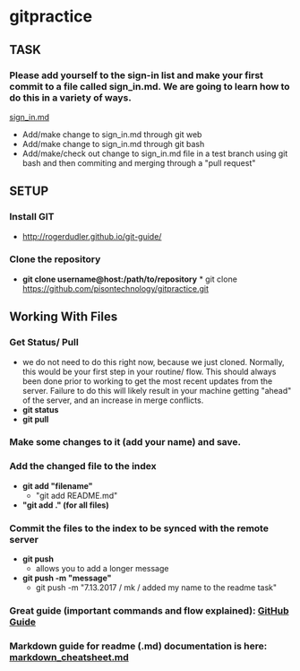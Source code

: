 # gitpractice

## TASK
### Please add yourself to the sign-in list and make your first commit to a file called sign_in.md. We are going to learn how to do this in a variety of ways.
[sign_in.md](https://github.com/pisontechnology/gitpractice/blob/master/sign_in.md)

* Add/make change to sign_in.md through git web
* Add/make change to sign_in.md through git bash
* Add/make/check out change to sign_in.md file in a test branch using git bash and then commiting and merging through a "pull request"
   
## SETUP
### Install GIT  
 * http://rogerdudler.github.io/git-guide/
 
### Clone the repository
* **git clone username@host:/path/to/repository**
      * git clone https://github.com/pisontechnology/gitpractice.git

## Working With Files
### Get Status/ Pull
   * we do not need to do this right now, because we just cloned. Normally, this would be your first step in your routine/ flow. This should always been done prior to working to get the most recent updates from the server. Failure to do this will likely result in your machine getting "ahead" of the server, and an increase in merge conflicts.
   * **git status**
   * **git pull** 
   
### Make some changes to it (add your name) and save.

### Add the changed file to the index   
   * **git add "filename"** 
      * "git add README.md"
   * **"git add ." (for all files)**
   
### Commit the files to the index to be synced with the remote server
* **git push** 
   * allows you to add a longer message
* **git push -m "message"**
   * git push -m "7.13.2017 / mk / added my name to the readme task"
   
### Great guide (important commands and flow explained): [GitHub Guide](http://rogerdudler.github.io/git-guide/)
      
### Markdown guide for readme (.md) documentation is here: [markdown_cheatsheet.md](https://github.com/pisontechnology/gitpractice/blob/master/markdown_cheatsheet.md)

